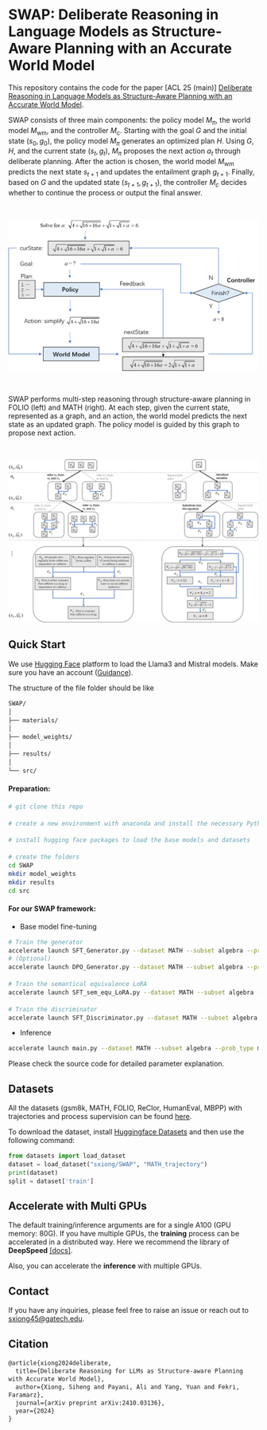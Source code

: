 # SWAP: Deliberate Reasoning in Language Models as Structure-Aware Planning with an Accurate World Model

This repository contains the code for the paper [ACL 25 (main)] [Deliberate Reasoning in Language Models as Structure-Aware Planning with an Accurate World Model](https://arxiv.org/pdf/2410.03136).

SWAP consists of three main components: the policy model $M_{\pi}$, the world model $M_{\text{wm}}$, and the controller $M_\text{c}$. Starting with the goal $G$ and the initial state $(s_0, g_0)$, the policy model $M_{\pi}$ generates an optimized plan $H$. Using $G$, $H$, and the current state $(s_t, g_t)$, $M_{\pi}$ proposes the next action $a_t$ through deliberate planning. After the action is chosen, the world model $M_{\text{wm}}$ predicts the next state $s_{t+1}$ and updates the entailment graph $g_{t+1}$. Finally, based on $G$ and the updated state $(s_{t+1}, g_{t+1})$, the controller $M_c$ decides whether to continue the process or output the final answer.

<br>

<p align="center">
  <img src='https://raw.githubusercontent.com/xiongsiheng/SWAP/main/misc/Framework.png' width=650>
</p>

<br>

SWAP performs multi-step reasoning through structure-aware planning in FOLIO (left) and MATH (right). At each step, given the current state, represented as a graph, and an action, the world model predicts the next state as an updated graph. The policy model is guided by this graph to propose next action.

<br>
<p align="center">
  <img src='https://raw.githubusercontent.com/xiongsiheng/SWAP/main/misc/Example_tree_search.png' width=650>
</p>





## Quick Start
We use [Hugging Face](https://huggingface.co/) platform to load the Llama3 and Mistral models. Make sure you have an account ([Guidance](https://huggingface.co/blog/llama3)).

The structure of the file folder should be like
```sh
SWAP/
│
├── materials/
│
├── model_weights/
│
├── results/
│
└── src/
```

<h4> Preparation: </h4>

```sh
# git clone this repo

# create a new environment with anaconda and install the necessary Python packages

# install hugging face packages to load the base models and datasets

# create the folders
cd SWAP
mkdir model_weights
mkdir results
cd src
```

<h4> For our SWAP framework: </h4>

- Base model fine-tuning

```sh
# Train the generator
accelerate launch SFT_Generator.py --dataset MATH --subset algebra --prob_type math --train --print_example
# (Optional)
accelerate launch DPO_Generator.py --dataset MATH --subset algebra --prob_type math --train --print_example

# Train the semantical equivalence LoRA
accelerate launch SFT_sem_equ_LoRA.py --dataset MATH --subset algebra --train --print_example

# Train the discriminator
accelerate launch SFT_Discriminator.py --dataset MATH --subset algebra --prob_type math --group_size 2 --train --print_example 
```

- Inference

```sh
accelerate launch main.py --dataset MATH --subset algebra --prob_type math --enable_DBM --visualize --max_steps 20 --num_rollouts 3 --num_generations 3 --group_size 2
```

Please check the source code for detailed parameter explanation.

## Datasets

All the datasets (gsm8k, MATH, FOLIO, ReClor, HumanEval, MBPP) with trajectories and process supervision can be found [here](https://huggingface.co/datasets/sxiong/SWAP).

To download the dataset, install [Huggingface Datasets](https://huggingface.co/docs/datasets/quickstart) and then use the following command:

```python
from datasets import load_dataset
dataset = load_dataset("sxiong/SWAP", "MATH_trajectory")
print(dataset)
split = dataset['train']
```

## Accelerate with Multi GPUs
The default training/inference arguments are for a single A100 (GPU memory: 80G). If you have multiple GPUs, the **training** process can be accelerated in a distributed way. Here we recommend the library of **DeepSpeed** [[docs]](https://huggingface.co/docs/peft/en/accelerate/deepspeed).

Also, you can accelerate the **inference** with multiple GPUs.

## Contact
If you have any inquiries, please feel free to raise an issue or reach out to sxiong45@gatech.edu.

## Citation
```
@article{xiong2024deliberate,
  title={Deliberate Reasoning for LLMs as Structure-aware Planning with Accurate World Model},
  author={Xiong, Siheng and Payani, Ali and Yang, Yuan and Fekri, Faramarz},
  journal={arXiv preprint arXiv:2410.03136},
  year={2024}
}
```
